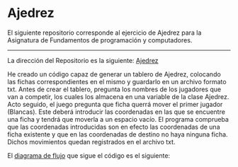 # Ajedrez
El siguiente repositorio corresponde al ejercicio de Ajedrez para la Asignatura de Fundamentos de programación y computadores.

---

La dirección del Repositorio es la siguiente: [Ajedrez](https://github.com/mat0ta/ajedrez)

He creado un código capaz de generar un tablero de Ajedrez, colocando las fichas correspondientes en el mismo y guardarlo en un archivo formato txt. Antes de crear el tablero, pregunta los nombres de los jugadores que van a competir, los cuales los almacena en una variable de la clase Ajedrez. 
Acto seguido, el juego pregunta que ficha querrá mover el primer jugador (Blancas). Este deberá introducir las coordenadas en las que se encuentre una ficha y tendrá que moverla a un espacio vacío. El programa comprueba que las coordenadas introducidas son en efecto las coordenadas de una ficha existente y que en las coordenadas de destino no haya ninguna ficha.
Dichos movimientos quedan registrados en el archivo txt.

El [diagrama de flujo](./assets/diagrama.png) que sigue el código es el siguiente:
